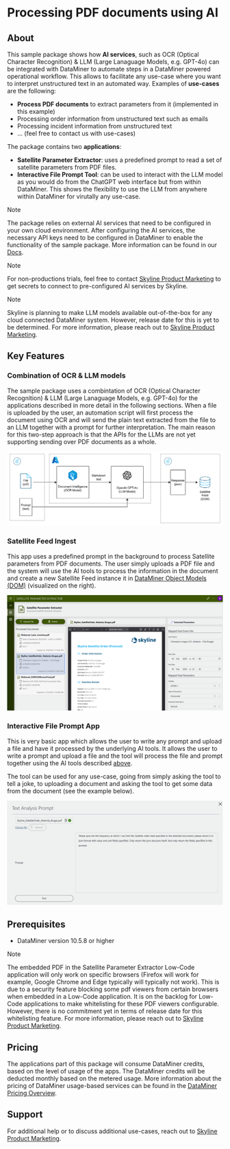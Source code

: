 # Processing PDF documents using AI

## About

This sample package shows how **AI services**, such as OCR (Optical Character Recognition) & LLM (Large Lanaguage Models, e.g. GPT-4o) can be integrated with DataMiner to automate steps in a DataMiner powered operational workflow. This allows to facilitate any use-case where you want to interpret unstructured text in an automated way. Examples of **use-cases** are the following:
- **Process PDF documents** to extract parameters from it (implemented in this example)
- Processing order information from unstructured text such as emails
- Processing incident information from unstructured text
- ... (feel free to contact us with use-cases)



The package contains two **applications**:
- **Satellite Parameter Extractor**: uses a predefined prompt to read a set of satellite parameters from PDF files.
- **Interactive File Prompt Tool**: can be used to interact with the LLM model as you would do from the ChatGPT web interface but from within DataMiner. This shows the flexibility to use the LLM from anywhere within DataMiner for virutally any use-case.


> [!NOTE]
> The package relies on external AI services that need to be configured in your own cloud environment. After configuring the AI services, the necessary API keys need to be configured in DataMiner to enable the functionality of the sample package. More information can be found in our [Docs](https://docs.dataminer.services/index.html).

> [!NOTE]
> For non-productions trials, feel free to contact [Skyline Product Marketing](mailto:team.product.marketing@skyline.be) to get secrets to connect to pre-configured AI services by Skyline.

> [!NOTE]
> Skyline is planning to make LLM models available out-of-the-box for any cloud connected DataMiner system. However, release date for this is yet to be determined. For more information, please reach out to [Skyline Product Marketing](mailto:team.product.marketing@skyline.be).


## Key Features

### Combination of OCR & LLM models

The sample package uses a combintation of OCR (Optical Character Recognition) & LLM (Large Lanaguage Models, e.g. GPT-4o) for the applications described in more detail in the following sections. When a file is uploaded by the user, an automation script will first process the document using OCR and will send the plain text extracted from the file to an LLM together with a prompt for further interpretation. The main reason for this two-step approach is that the APIs for the LLMs are not yet supporting sending over PDF documents as a whole.

![Combination OCR and LLM](./images/AI_processing_archtiecture_hihglevel.png)

### Satellite Feed Ingest

This app uses a predefined prompt in the background to process Satellite parameters from PDF documents. The user simply uploads a PDF file and the system will use the AI tools to process the information in the document and create a new Satellite Feed instance it in [DataMiner Object Models (DOM)](aka.dataminer.services/DOM) (visualized on the right). 

![Satellite Feed Ingest App](./images/pdf_processing_AI_Satellite_Feed_Ingest.pNg)

### Interactive File Prompt App

This is very basic app which allows the user to write any prompt and upload a file and have it processed by the underlying AI tools. It allows the user to write a prompt and upload a file and the tool will process the file and prompt together using the AI tools described [above](#combination-of-OCR-LLM-models).

The tool can be used for any use-case, going from simply asking the tool to tell a joke, to uploading a document and asking the tool to get some data from the document (see the example below).

 ![Interactive File Prompt App](./images/pdf_processing_interactive_prompt_tool_prompt.png)

## Prerequisites

- DataMiner version 10.5.8 or higher

> [!NOTE]
> The embedded PDF in the Satellite Parameter Extractor Low-Code application will only work on specific browsers (Firefox will work for example, Google Chrome and Edge typically will typically not work). This is due to a security feature blocking some pdf viewers from certain browsers when embedded in a Low-Code application. It is on the backlog for Low-Code applications to make whitelisting for these PDF viewers configurable. However, there is no commitment yet in terms of release date for this whitelisting feature. For more information, please reach out to [Skyline Product Marketing](mailto:team.product.marketing@skyline.be).

## Pricing

The applications part of this package will consume DataMiner credits, based on the level of usage of the apps. The DataMiner credits will be deducted monthly based on the metered usage. More information about the pricing of DataMiner usage-based services can be found in the [DataMiner Pricing Overview](aka.dataminer.services/Pricing_Usage_Based). 

## Support

For additional help or to discuss additional use-cases, reach out to [Skyline Product Marketing](mailto:team.product.marketing@skyline.be).
